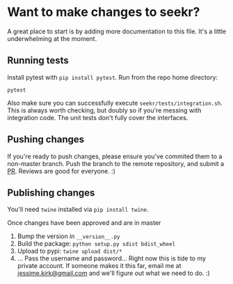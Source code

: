 # Want to make changes to seekr?

A great place to start is by adding more documentation to this file. 
It's a little underwhelming at the moment.

## Running tests

Install pytest with `pip install pytest`. 
Run from the repo home directory:

```
pytest
```

Also make sure you can successfully execute `seekr/tests/integration.sh`.
This is always worth checking, but doubly so if you're messing with integration code.
The unit tests don't fully cover the interfaces.

## Pushing changes

If you're ready to push changes, please ensure you've commited them to a non-master branch.
Push the branch to the remote repository, and submit a [PR](https://github.com/CalabreseLab/seekr/pulls).
Reviews are good for everyone. :)

## Publishing changes

You'll need `twine` installed via `pip install twine`.
 
Once changes have been approved and are in master

1. Bump the version in `__version__.py`
2. Build the package: `python setup.py sdist bdist_wheel`
3. Upload to pypi: `twine upload dist/*`
4. ... Pass the username and password... Right now this is tide to my private account. If someone makes it this far, email me at jessime.kirk@gmail.com and we'll figure out what we need to do. :)